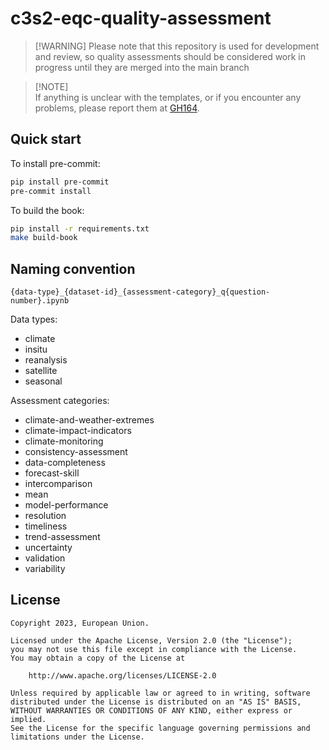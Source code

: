# c3s2-eqc-quality-assessment

> \[!WARNING\]
> Please note that this repository is used for development and review, so quality assessments should be considered work in progress until they are merged into the main branch

> \[!NOTE\]\
> If anything is unclear with the templates, or if you encounter any problems, please report them at [GH164](https://github.com/ecmwf-projects/c3s2-eqc-quality-assessment/issues/164).

## Quick start

To install pre-commit:

```bash
pip install pre-commit
pre-commit install
```

To build the book:

```bash
pip install -r requirements.txt
make build-book
```

## Naming convention

`{data-type}_{dataset-id}_{assessment-category}_q{question-number}.ipynb`

Data types:

- climate
- insitu
- reanalysis
- satellite
- seasonal

Assessment categories:

- climate-and-weather-extremes
- climate-impact-indicators
- climate-monitoring
- consistency-assessment
- data-completeness
- forecast-skill
- intercomparison
- mean
- model-performance
- resolution
- timeliness
- trend-assessment
- uncertainty
- validation
- variability

## License

```
Copyright 2023, European Union.

Licensed under the Apache License, Version 2.0 (the "License");
you may not use this file except in compliance with the License.
You may obtain a copy of the License at

    http://www.apache.org/licenses/LICENSE-2.0

Unless required by applicable law or agreed to in writing, software
distributed under the License is distributed on an "AS IS" BASIS,
WITHOUT WARRANTIES OR CONDITIONS OF ANY KIND, either express or implied.
See the License for the specific language governing permissions and
limitations under the License.
```
